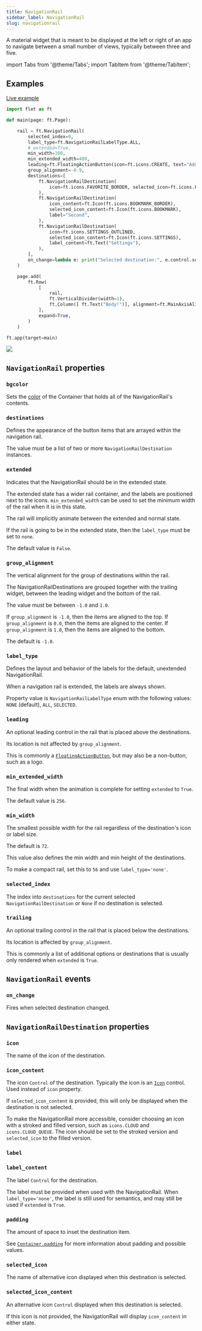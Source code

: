 ```yaml
---
title: NavigationRail
sidebar_label: NavigationRail
slug: navigationrail
---
```


A material widget that is meant to be displayed at the left or right of an app to navigate between a small number of views, typically between three and five.

import Tabs from '@theme/Tabs';
import TabItem from '@theme/TabItem';

## Examples

[Live example](https://flet-controls-gallery.fly.dev/navigation/navigationrail)

<Tabs groupId="language">
  <TabItem value="python" label="Python" default>

```python
import flet as ft

def main(page: ft.Page):

    rail = ft.NavigationRail(
        selected_index=0,
        label_type=ft.NavigationRailLabelType.ALL,
        # extended=True,
        min_width=100,
        min_extended_width=400,
        leading=ft.FloatingActionButton(icon=ft.icons.CREATE, text="Add"),
        group_alignment=-0.9,
        destinations=[
            ft.NavigationRailDestination(
                icon=ft.icons.FAVORITE_BORDER, selected_icon=ft.icons.FAVORITE, label="First"
            ),
            ft.NavigationRailDestination(
                icon_content=ft.Icon(ft.icons.BOOKMARK_BORDER),
                selected_icon_content=ft.Icon(ft.icons.BOOKMARK),
                label="Second",
            ),
            ft.NavigationRailDestination(
                icon=ft.icons.SETTINGS_OUTLINED,
                selected_icon_content=ft.Icon(ft.icons.SETTINGS),
                label_content=ft.Text("Settings"),
            ),
        ],
        on_change=lambda e: print("Selected destination:", e.control.selected_index),
    )

    page.add(
        ft.Row(
            [
                rail,
                ft.VerticalDivider(width=1),
                ft.Column([ ft.Text("Body!")], alignment=ft.MainAxisAlignment.START, expand=True),
            ],
            expand=True,
        )
    )

ft.app(target=main)
```
  </TabItem>
</Tabs>

<img src="/img/docs/controls/navigation-rail/custom-navrail.png" className="screenshot-50" />

## `NavigationRail` properties

### `bgcolor`

Sets the [color](/docs/guides/python/colors) of the Container that holds all of the NavigationRail's contents.

### `destinations`

Defines the appearance of the button items that are arrayed within the navigation rail.

The value must be a list of two or more `NavigationRailDestination` instances.

### `extended`

Indicates that the NavigationRail should be in the extended state.

The extended state has a wider rail container, and the labels are positioned next to the icons. `min_extended_width` can be used to set the minimum width of the rail when it is in this state.

The rail will implicitly animate between the extended and normal state.

If the rail is going to be in the extended state, then the `label_type` must be set to `none`.

The default value is `False`.

### `group_alignment`

The vertical alignment for the group of destinations within the rail.

The NavigationRailDestinations are grouped together with the trailing widget, between the leading widget and the bottom of the rail.

The value must be between `-1.0` and `1.0`.

If `group_alignment` is `-1.0`, then the items are aligned to the top. If `group_alignment` is `0.0`, then the items are aligned to the center. If `group_alignment` is `1.0`, then the items are aligned to the bottom.

The default is `-1.0`.

### `label_type`

Defines the layout and behavior of the labels for the default, unextended NavigationRail.

When a navigation rail is extended, the labels are always shown.

Property value is `NavigationRailLabelType` enum with the following values: `NONE` (default), `ALL`, `SELECTED`.

### `leading`

An optional leading control in the rail that is placed above the destinations.

Its location is not affected by `group_alignment`.

This is commonly a [`FloatingActionButton`](floatingactionbutton), but may also be a non-button, such as a logo.

### `min_extended_width`

The final width when the animation is complete for setting `extended` to `True`.

The default value is `256`.

### `min_width`

The smallest possible width for the rail regardless of the destination's icon or label size.

The default is `72`.

This value also defines the min width and min height of the destinations.

To make a compact rail, set this to `56` and use `label_type='none'`.

### `selected_index`

The index into `destinations` for the current selected `NavigationRailDestination` or `None` if no destination is selected.

### `trailing`

An optional trailing control in the rail that is placed below the destinations.

Its location is affected by `group_alignment`.

This is commonly a list of additional options or destinations that is usually only rendered when `extended` is `True`.

## `NavigationRail` events

### `on_change`

Fires when selected destination changed.

## `NavigationRailDestination` properties

### `icon`

The name of the icon of the destination.

### `icon_content`

The icon `Control` of the destination. Typically the icon is an [`Icon`](icon) control. Used instead of `icon` property.

If `selected_icon_content` is provided, this will only be displayed when the destination is not selected.

To make the NavigationRail more accessible, consider choosing an icon with a stroked and filled version, such as `icons.CLOUD` and `icons.CLOUD_QUEUE`. The icon should be set to the stroked version and `selected_icon` to the filled version.

### `label`

### `label_content`

The label `Control` for the destination.

The label must be provided when used with the NavigationRail. When `label_type='none'`, the label is still used for semantics, and may still be used if `extended` is `True`.

### `padding`

The amount of space to inset the destination item.

See [`Container.padding`](container#padding) for more information about padding and possible values.

### `selected_icon`

The name of alternative icon displayed when this destination is selected.

### `selected_icon_content`

An alternative icon `Control` displayed when this destination is selected.

If this icon is not provided, the NavigationRail will display `icon_content` in either state.